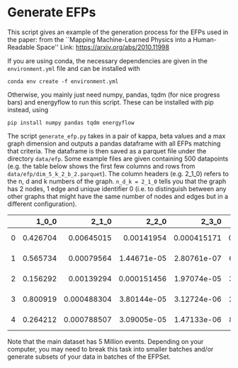 # Generate EFPs 

This script gives an example of the generation process for the EFPs used in the paper: from the ``Mapping Machine-Learned Physics into a Human-Readable Space''
Link: https://arxiv.org/abs/2010.11998

If you are using conda, the necessary dependencies are given in the `environment.yml` file and can be installed with

```
conda env create -f environment.yml
```

Otherwise, you mainly just need numpy, pandas, tqdm (for nice progress bars) and energyflow to run this script. These can be installed with pip instead, using

```
pip install numpy pandas tqdm energyflow
```

The script `generate_efp.py` takes in a pair of kappa, beta values and a max graph dimension and outputs a pandas dataframe with all EFPs matching that criteria. The dataframe is then saved as a parquet file under the directory `data/efp`. Some example files are given containing 500 datapoints (e.g. the table below shows the first few columns and rows from `data/efp/dim_5_k_2_b_2.parquet`). The column headers (e.g. 2_1_0) refers to the n, d and k numbers of the graph. `n_d_k = 2_1_0` tells you that the graph has 2 nodes, 1 edge and unique identifier 0 (i.e. to distinguish between any other graphs that might have the same number of nodes and edges but in a different configuration).

|    |    1_0_0 |       2_1_0 |       2_2_0 |       2_3_0 |       2_4_0 |       2_5_0 |
|---:|---------:|------------:|------------:|------------:|------------:|------------:|
|  0 | 0.426704 | 0.00645015  | 0.00141954  | 0.000415171 | 0.000151909 | 6.25341e-05 |
|  1 | 0.565734 | 0.00079564  | 1.44671e-05 | 2.80761e-07 | 6.28402e-09 | 1.82549e-10 |
|  2 | 0.156292 | 0.00139294  | 0.000151456 | 1.97074e-05 | 3.14421e-06 | 6.18503e-07 |
|  3 | 0.800919 | 0.000488304 | 3.80144e-05 | 3.12724e-06 | 2.65635e-07 | 2.29621e-08 |
|  4 | 0.264212 | 0.000788507 | 3.09005e-05 | 1.47133e-06 | 8.62341e-08 | 6.46898e-09 |

Note that the main dataset has 5 Million events. Depending on your computer, you may need to break this task into smaller batches and/or generate subsets of your data in batches of the EFPSet. 
